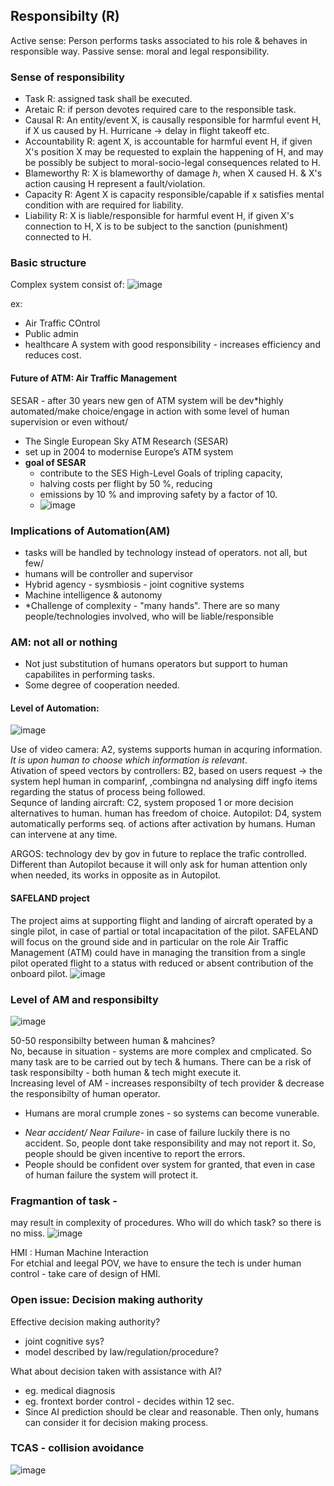 ## Responsibilty (R)
Active sense: Person performs tasks associated to his role & behaves in responsible way.
Passive sense: moral and legal responsibility. 

### Sense of responsibility
* Task R: assigned task shall be executed.
* Aretaic R: if person devotes required care to the responsible task. 
* Causal R: An entity/event X, is causally responsible for harmful event H, if X us caused by H. Hurricane -> delay in flight takeoff etc. 
* Accountability R: agent X, is accountable for harmful event H, if given X's position X may be requested to explain the happening of H, and may be possibly be subject to moral-socio-legal consequences related to H.
* Blameworthy R: X is blameworthy of damage *h*, when X caused H. & X's action causing H represent a fault/violation.
* Capacity R: Agent X is capacity responsible/capable if x satisfies mental condition with are required for liability. 
* Liability R: X is liable/responsible for harmful event H, if given X's connection to H, X is to be subject to the sanction (punishment) connected to H.

### Basic structure
Complex system consist of:
![image](https://user-images.githubusercontent.com/18325219/173225420-aadcf3e6-abeb-4788-a158-855f60ac9572.png)

ex:  
* Air Traffic COntrol
* Public admin
* healthcare
A system with good responsibility - increases efficiency and reduces cost.  

#### Future of ATM: Air Traffic Management  
SESAR - after 30 years new gen of ATM system will be dev*highly automated/make choice/engage in action with some level of human supervision or even without/
* The Single European Sky ATM Research (SESAR) 
* set up in 2004 to modernise Europe’s ATM system
* **goal of SESAR** 
  - contribute to the SES High-Level Goals of tripling capacity, 
  - halving costs per flight by 50 %, reducing
  - emissions by 10 % and improving safety by a factor of 10. 
  - ![image](https://user-images.githubusercontent.com/18325219/173225865-016e060d-ade9-4684-8a61-ec2e44fb5bb7.png)

### Implications of Automation(AM)
* tasks will be handled by technology instead of operators. not all, but few/
* humans will be controller and supervisor
* Hybrid agency - sysmbiosis - joint cognitive systems
* Machine intelligence & autonomy
* *Challenge of complexity - "many hands". There are so many people/technologies involved, who will be liable/responsible

### AM: not all or nothing
* Not just substitution of humans operators but support to human capabilites in performing tasks.
* Some degree of cooperation needed.

#### Level of Automation:
![image](https://user-images.githubusercontent.com/18325219/173226359-6147e626-4af8-4e01-8479-b121ef10752f.png)

Use of video camera: A2, systems supports human in acquring information. *It is upon human to choose which information is relevant*.  
Ativation of speed vectors by controllers: B2, based on users request -> the system hepl human in comparinf, ,combingna nd analysing diff ingfo items regarding the status of process being followed.  
Sequnce of landing aircraft: C2, system proposed 1 or more decision alternatives to human. human has freedom of choice.
Autopilot: D4, system automatically performs seq. of actions after activation by humans. Human can intervene at any time. 

ARGOS: technology dev by gov in future to replace the trafic controlled. Different than Autopilot because it will only ask for human attention only when needed, its works in opposite as in Autopilot. 

#### SAFELAND project
The project aims at supporting flight and landing of aircraft operated by a single pilot, in case of partial or total incapacitation of the pilot. SAFELAND will focus on the ground side and in particular on the role Air Traffic Management (ATM) could have in managing the transition from a single pilot operated flight to a status with reduced or absent contribution of the onboard pilot.
![image](https://user-images.githubusercontent.com/18325219/173226903-8ec7801e-d5ee-4a39-98f9-bebdbeda8f89.png)

### Level of AM and responsibilty
![image](https://user-images.githubusercontent.com/18325219/173227793-5d6e5b59-89bb-42a0-a28a-824b2ee9f535.png)

50-50 responsibilty between human & mahcines?  
No, because in situation - systems are more complex and cmplicated. So many task are to be carried out by tech & humans. There can be a risk of task responsibilty - both human & tech might execute it.   
Increasing level of AM - increases responsibilty of tech provider & decrease the responsibilty of human operator.
* Humans are moral crumple zones - so systems can become vunerable. 
- *Near accident/ Near Failure*- in case of failure luckily there is no accident. So, people dont take responsibility and may not report it. So, people should be given incentive to report the errors.
- People should be confident over system for granted, that even in case of human failure the system will protect it. 

### Fragmantion of task - 
may result in complexity of procedures. Who will do which task? so there is no miss. 
![image](https://user-images.githubusercontent.com/18325219/173227239-85421d56-cda2-494c-ad25-7b33df3969f5.png)

HMI : Human Machine Interaction  
For etchial and leegal POV, we have to ensure the tech is under human control - take care of design of HMI.

### Open issue: Decision making authority
Effective decision making authority?
- joint cognitive sys?
- model described by law/regulation/procedure?

What about decision taken with assistance with AI?
- eg. medical diagnosis
- eg. frontext border control - decides within 12 sec.
- Since AI prediction should be clear and reasonable. Then only, humans can consider it for decision making process. 

### TCAS - collision avoidance
![image](https://user-images.githubusercontent.com/18325219/173227700-2ecb6833-1ba4-429d-a34a-2f73f7ee15bd.png)



